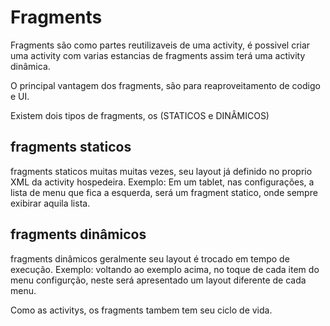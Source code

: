 # Fragments

Fragments são como partes reutilizaveis de uma activity, é possivel criar uma activity com varias estancias de
fragments assim terá uma activity dinâmica.

O principal vantagem dos fragments, são para reaproveitamento de codigo e UI.

Existem dois tipos de fragments, os (STATICOS e DINÂMICOS)

## fragments staticos
fragments staticos muitas muitas vezes, seu layout já definido no proprio XML da activity hospedeira.
Exemplo: Em um tablet, nas configurações, a lista de menu que fica a esquerda, será um fragment statico, onde
sempre exibirar aquila lista.

## fragments dinâmicos
fragments dinâmicos geralmente seu layout é trocado em tempo de execução.
Exemplo: voltando ao exemplo acima, no toque de cada item do menu configurção, neste será apresentado um layout diferente
de cada menu.

Como as activitys, os fragments tambem tem seu ciclo de vida.
